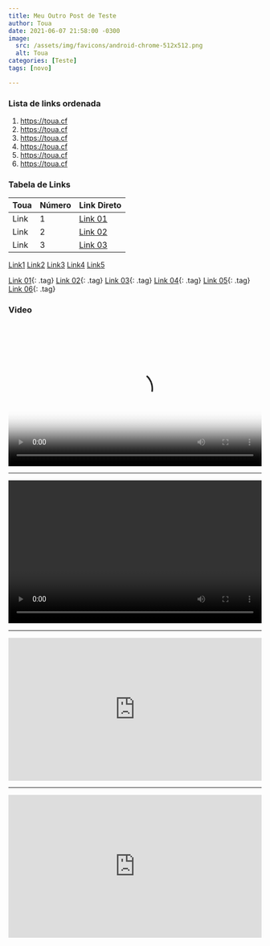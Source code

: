 ```yaml
---
title: Meu Outro Post de Teste
author: Toua
date: 2021-06-07 21:58:00 -0300
image:
  src: /assets/img/favicons/android-chrome-512x512.png
  alt: Toua
categories: [Teste]
tags: [novo]

---
```


### Lista de links ordenada

1. <https://toua.cf>
2. <https://toua.cf>
3. <https://toua.cf>
4. <https://toua.cf>
5. <https://toua.cf>
6. <https://toua.cf>

### Tabela de Links

| Toua | Número | Link Direto                |
|:-----|:-------|:---------------------------|
| Link | 1      | [Link 01](https://toua.cf) |
| Link | 2      | [Link 02](https://toua.cf) |
| Link | 3      | [Link 03](https://toua.cf) |

<a class="tag" href="https://toua.cf">Link<span class="text-muted">1</span></a>
<a class="tag" href="https://toua.cf">Link<span class="text-muted">2</span></a>
<a class="tag" href="https://toua.cf">Link<span class="text-muted">3</span></a>
<a class="tag" href="https://toua.cf">Link<span class="text-muted">4</span></a>
<a class="tag" href="https://toua.cf">Link<span class="text-muted">5</span></a>

[Link 01](https://toua.cf){: .tag}
[Link 02](https://toua.cf){: .tag}
[Link 03](https://toua.cf){: .tag}
[Link 04](https://toua.cf){: .tag}
[Link 05](https://toua.cf){: .tag}
[Link 06](https://toua.cf){: .tag}


### Video

<!--BEGIN-VIDEOJS------------------------------------------------------->

  <!--HEAD--> 
  
  <link href="https://vjs.zencdn.net/7.11.4/video-js.css" rel="stylesheet" />

  <!-- City -->
  <link
  href="https://unpkg.com/@videojs/themes@1/dist/city/index.css"
  rel="stylesheet"
  />

  <!-- If you'd like to support IE8 (for Video.js versions prior to v7) -->
  <!-- <script src="https://vjs.zencdn.net/ie8/1.1.2/videojs-ie8.min.js"></script> -->

  <!--HEAD-->

  <!--BODY-->

<!--<div style="position: absolute; inset: 0px; margin: 1.5%;">-->

<style>
  /*.figure-test { width: 100% !important; height: auto !important;}
  figcaption { font: 120% sans-serif; text-align: center;}
  .video-test { width: 100%; height: auto;}*/

.videoWrapper {
  position: relative;
  padding-bottom: 56.25%; /* 16:9 */
  height: 0;
}
.video-test {
  position: absolute;
  top: 0;
  left: 0;
  width: 100%;
  height: 100%;
}

</style>  

<div class="videoWrapper">
<video
    id="my-video"
    class="video-js video-test"
    controls
    preload="auto"
    poster="https://toua.cf/assets/img/favicons/android-chrome-512x512.png"
    data-setup="{}"
  >
    <source src="https://vjs.zencdn.net/v/oceans.mp4" type="video/mp4" />
    <source src="https://vjs.zencdn.net/v/oceans.webm" type="video/webm" />
    <p class="vjs-no-js">
      To view this video please enable JavaScript, and consider upgrading to a
      web browser that
      <a href="https://videojs.com/html5-video-support/" target="_blank"
        >supports HTML5 video</a
      >
    </p>
</video>
</div>

---

<div class="videoWrapper">
  <video
    id="vid1"
    class="video-js video-test"
    controls
    data-setup='{ "techOrder": ["youtube"], "sources": [{ "type": "video/youtube", "src": "https://www.youtube.com/watch?v=iVURZ3kN_qA"}] , "youtube": { "iv_load_policy": 3 , "modestbranding": 1 } }'
  >
  </video>
</div>

---

<div class="videoWrapper">
  <iframe class="video-test" src="https://www.youtube.com/embed/PIb6AZdTr-A" title="YouTube video player" frameborder="0" allow="accelerometer; autoplay; clipboard-write; encrypted-media; gyroscope; picture-in-picture" allowfullscreen></iframe>
</div>

---

<div class="videoWrapper">
  <iframe class="video-test" src="https://www.youtube.com/embed/J24iPnaOP8I" title="YouTube video player" frameborder="0" allow="accelerometer; autoplay; clipboard-write; encrypted-media; gyroscope; picture-in-picture" allowfullscreen></iframe>
</div>


  <script src="https://vjs.zencdn.net/7.11.4/video.min.js"></script>
  <script src="/assets/js/dist/youtube.js"></script>

  <!--BODY-->

 <!--END-VIDEOJS------------------------------------------------------->